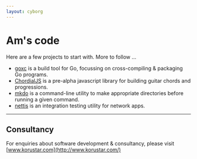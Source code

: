 ```yaml
---
layout: cyborg
---
```



Am's code
=========

Here are a few projects to start with. More to follow ...

 * [goxc](/goxc/) is a build tool for Go, focussing on cross-compiling & packaging Go programs.
 * [ChordialJS](http://www.laher.net.nz/ChordialJS/) is a pre-alpha javascript library for building guitar chords and progressions.
 * [mkdo](/mkdo) is a command-line utility to make appropriate directories before running a given command.
 * [nettis](https://github.com/laher/nettis/) is an integration testing utility for network apps.

----

Consultancy
-----------
For enquiries about software development & consultancy, please visit [www.korustar.com](http://www.korustar.com/)
